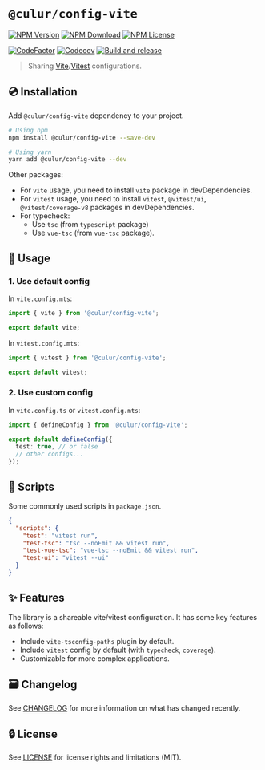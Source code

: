 # `@culur/config-vite`

[![NPM Version](https://img.shields.io/npm/v/@culur/config-vite?logo=npm)](https://www.npmjs.com/package/@culur/config-vite)
[![NPM Download](https://img.shields.io/npm/dm/@culur/config-vite?logo=npm)](https://www.npmjs.com/package/@culur/config-vite)
[![NPM License](https://img.shields.io/npm/l/@culur/config-vite)](../../LICENSE)

[![CodeFactor](https://www.codefactor.io/repository/github/culur/culur/badge)](https://www.codefactor.io/repository/github/culur/culur)
[![Codecov](https://img.shields.io/codecov/c/github/culur/culur)](https://app.codecov.io/gh/culur/culur)
[![Build and release](https://github.com/culur/culur/actions/workflows/build-and-release.yml/badge.svg)](https://github.com/culur/culur/actions/workflows/build-and-release.yml)

> Sharing [Vite](https://vitejs.dev/)/[Vitest](https://vitest.dev/) configurations.

## 💿 Installation

Add `@culur/config-vite` dependency to your project.

```bash
# Using npm
npm install @culur/config-vite --save-dev

# Using yarn
yarn add @culur/config-vite --dev
```

Other packages:

- For `vite` usage, you need to install `vite` package in devDependencies.
- For `vitest` usage, you need to install `vitest`, `@vitest/ui`, `@vitest/coverage-v8` packages in devDependencies.
- For typecheck:
  - Use `tsc` (from `typescript` package)
  - Use `vue-tsc` (from `vue-tsc` package).

## 📖 Usage

### 1. Use default config

In `vite.config.mts`:

```ts
import { vite } from '@culur/config-vite';

export default vite;
```

In `vitest.config.mts`:

```ts
import { vitest } from '@culur/config-vite';

export default vitest;
```

### 2. Use custom config

In `vite.config.ts` or `vitest.config.mts`:

```ts
import { defineConfig } from '@culur/config-vite';

export default defineConfig({
  test: true, // or false
  // other configs...
});
```

## 📜 Scripts

Some commonly used scripts in `package.json`.

```json
{
  "scripts": {
    "test": "vitest run",
    "test-tsc": "tsc --noEmit && vitest run",
    "test-vue-tsc": "vue-tsc --noEmit && vitest run",
    "test-ui": "vitest --ui"
  }
}
```

## ✨ Features

The library is a shareable vite/vitest configuration. It has some key features as follows:

- Include `vite-tsconfig-paths` plugin by default.
- Include `vitest` config by default (with `typecheck`, `coverage`).
- Customizable for more complex applications.

## 🗃️ Changelog

See [CHANGELOG](CHANGELOG.md) for more information on what has changed recently.

## 🔒 License

See [LICENSE](../../LICENSE) for license rights and limitations (MIT).
